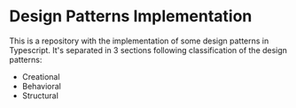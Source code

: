# Design Patterns Implementation 

This is a repository with the implementation of some design patterns in Typescript. It's separated in 3 sections following classification of the design patterns:

- Creational
- Behavioral
- Structural 
